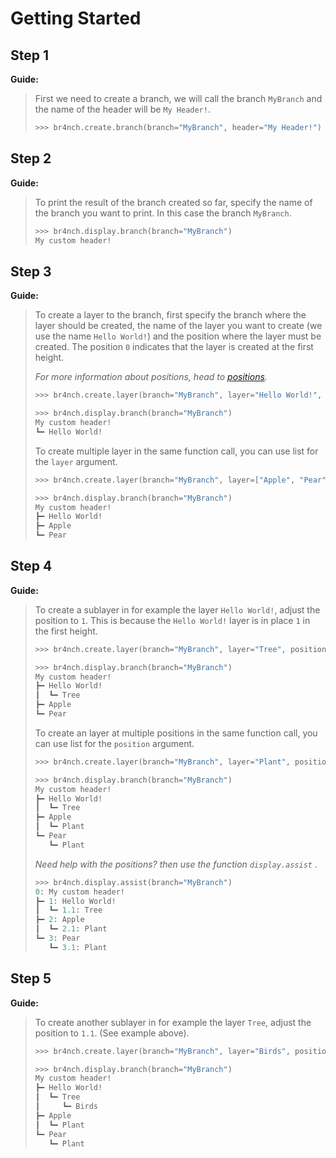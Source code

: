 # Getting Started

## Step 1

**Guide:**

> First we need to create a branch, we will call the branch `MyBranch` and the name of the header will be `My Header!`.
>
> ```python
> >>> br4nch.create.branch(branch="MyBranch", header="My Header!")
> ```

## Step 2

**Guide:**

> To print the result of the branch created so far, specify the name of the branch you want to print. In this case the branch `MyBranch`.
>
> ```python
> >>> br4nch.display.branch(branch="MyBranch")
> My custom header!
> ```

## Step 3

**Guide:**

> To create a layer to the branch, first specify the branch where the layer should be created, the name of the layer you want to create (we use the name `Hello World!`) and the position where the layer must be created. The position `0` indicates that the layer is created at the first height.
>
> *For more information about positions, head to [positions](../guides/positions.md).*
>
> ```python
> >>> br4nch.create.layer(branch="MyBranch", layer="Hello World!", position="0")
> 
> >>> br4nch.display.branch(branch="MyBranch")
> My custom header!
> ┗━ Hello World!
> ```
>
> To create multiple layer in the same function call, you can use list for the `layer` argument.
>
> ```python
> >>> br4nch.create.layer(branch="MyBranch", layer=["Apple", "Pear"], position="0")
> 
> >>> br4nch.display.branch(branch="MyBranch")
> My custom header!
> ┣━ Hello World!
> ┣━ Apple
> ┗━ Pear
> ```

## Step 4

**Guide:**

> To create a sublayer in for example the layer `Hello World!`, adjust the position to `1`. This is because the `Hello World!` layer is in place `1` in the first height.
>
> ```python
> >>> br4nch.create.layer(branch="MyBranch", layer="Tree", position="1")
> 
> >>> br4nch.display.branch(branch="MyBranch")
> My custom header!
> ┣━ Hello World!
> ┃  ┗━ Tree
> ┣━ Apple
> ┗━ Pear
> ```
>
> To create an layer at  multiple positions in the same function call, you can use list for the `position` argument.
>
> ```python
> >>> br4nch.create.layer(branch="MyBranch", layer="Plant", position=["2", "3"])
> 
> >>> br4nch.display.branch(branch="MyBranch")
> My custom header!
> ┣━ Hello World!
> ┃  ┗━ Tree
> ┣━ Apple
> ┃  ┗━ Plant
> ┗━ Pear
>    ┗━ Plant
> ```
>
> *Need help with the positions? then use the function `display.assist` .*
>
> ```python
> >>> br4nch.display.assist(branch="MyBranch")
> 0: My custom header!
> ┣━ 1: Hello World!
> ┃  ┗━ 1.1: Tree
> ┣━ 2: Apple
> ┃  ┗━ 2.1: Plant
> ┗━ 3: Pear
>    ┗━ 3.1: Plant
> ```

## Step 5

**Guide:**

> To create another sublayer in for example the layer `Tree`, adjust the position to `1.1`. (See example above).
>
> ```python
> >>> br4nch.create.layer(branch="MyBranch", layer="Birds", position="1.1")
> 
> >>> br4nch.display.branch(branch="MyBranch")
> My custom header!
> ┣━ Hello World!
> ┃  ┗━ Tree
> ┃     ┗━ Birds
> ┣━ Apple
> ┃  ┗━ Plant
> ┗━ Pear
>    ┗━ Plant
> ```
>

